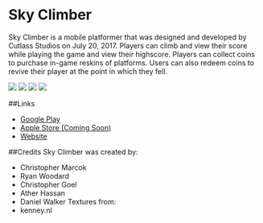 # Sky Climber

Sky Climber is a mobile platformer that was designed and developed by Cutlass Studios on July 20, 2017. Players can climb and view their score while playing the game and view their highscore. Players can collect coins to purchase in-game reskins of platforms. Users can also redeem coins to revive their player at the point in which they fell.

![](https://lh3.googleusercontent.com/Tv4bvpdiN_tcrxRenk7GPS2jnejfUlAbzscL_FvIZ2ksiOQPGM4lIRiYUnIIMLaoM28=h310-rw)
![](https://lh3.googleusercontent.com/QUm8dHP8RnOywNdxcLZmur1k7Y5yCEHqlD8XjiflhfhCn1cNlWLx8o3a8Y8elqOOzQ=h900-rw)
![](https://lh3.googleusercontent.com/31SOPL8eapU7b69AOfY_V-F3SOgTTecLB2fveEYnPL0lM-ovVgVgE3jLCYXR2kgTFg=h900-rw)
![](https://lh3.googleusercontent.com/biv6KuGYxytzjZ7Qxfee9Q_XzvLZ22RZRDK6h0S88jML92Qjg8dhmME4VHu0Kfd9pqfu=h900-rw)

##Links
* [Google Play](https://play.google.com/store/apps/details?id=com.cutlassstudios.test&hl=en)
* [Apple Store (Coming Soon)]()
* [Website](cutlass-studios.github.io)

##Credits
Sky Climber was created by:
- Christopher Marcok
- Ryan Woodard
- Christopher Goel
- Ather Hassan
- Daniel Walker
Textures from:
- kenney.nl
